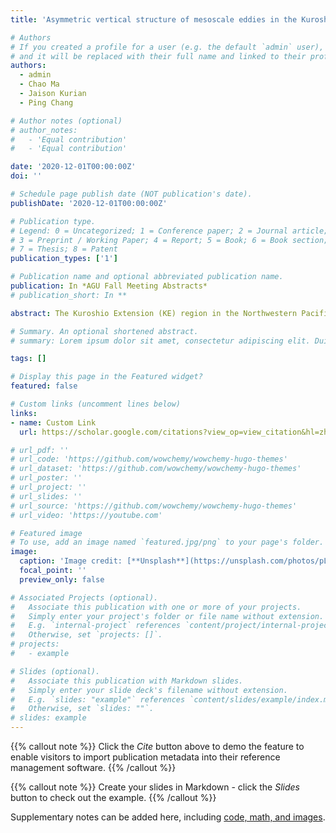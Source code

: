 ```yaml
---
title: 'Asymmetric vertical structure of mesoscale eddies in the Kuroshio Extension region'

# Authors
# If you created a profile for a user (e.g. the default `admin` user), write the username (folder name) here
# and it will be replaced with their full name and linked to their profile.
authors:
  - admin
  - Chao Ma
  - Jaison Kurian
  - Ping Chang

# Author notes (optional)
# author_notes:
#   - 'Equal contribution'
#   - 'Equal contribution'

date: '2020-12-01T00:00:00Z'
doi: ''

# Schedule page publish date (NOT publication's date).
publishDate: '2020-12-01T00:00:00Z'

# Publication type.
# Legend: 0 = Uncategorized; 1 = Conference paper; 2 = Journal article;
# 3 = Preprint / Working Paper; 4 = Report; 5 = Book; 6 = Book section;
# 7 = Thesis; 8 = Patent
publication_types: ['1']

# Publication name and optional abbreviated publication name.
publication: In *AGU Fall Meeting Abstracts*
# publication_short: In **

abstract: The Kuroshio Extension (KE) region in the Northwestern Pacific Ocean is one of the most eddy-energetic regions of the global ocean. In the past decades, much has been investigated about surface eddy characteristics, propagation properties, and horizontal kinematic structures in the KE region by in situ observations, satellite altimetry measurements, and infrared imagery. With more and more observation data accumulated in recent years, many studies apply composite analyses to multi-platform observations to construct eddy structure and associated heat and salt transports. Some recent studies reported different vertical structures of mesoscale eddies on each side of the KE. Eddies south of the KE tend to be subsurface intensified, while eddies north of the KE are surface intensified.  This asymmetry of eddy vertical structure across the KE is not expected from the classical baroclinic instability theory. Based on a composite analysis of 20 years of satellite altimetry data and Argo profile data, as well as 4 years of eddy-resolving Community Earth System Model (CESM) simulation, we attempt to probe some of the reasons for the asymmetry of eddy vertical structure.

# Summary. An optional shortened abstract.
# summary: Lorem ipsum dolor sit amet, consectetur adipiscing elit. Duis posuere tellus ac convallis placerat. Proin tincidunt magna sed ex sollicitudin condimentum.

tags: []

# Display this page in the Featured widget?
featured: false

# Custom links (uncomment lines below)
links:
- name: Custom Link
  url: https://scholar.google.com/citations?view_op=view_citation&hl=zh-CN&user=ujcYod0AAAAJ&citation_for_view=ujcYod0AAAAJ:Y0pCki6q_DkC

# url_pdf: ''
# url_code: 'https://github.com/wowchemy/wowchemy-hugo-themes'
# url_dataset: 'https://github.com/wowchemy/wowchemy-hugo-themes'
# url_poster: ''
# url_project: ''
# url_slides: ''
# url_source: 'https://github.com/wowchemy/wowchemy-hugo-themes'
# url_video: 'https://youtube.com'

# Featured image
# To use, add an image named `featured.jpg/png` to your page's folder.
image:
  caption: 'Image credit: [**Unsplash**](https://unsplash.com/photos/pLCdAaMFLTE)'
  focal_point: ''
  preview_only: false

# Associated Projects (optional).
#   Associate this publication with one or more of your projects.
#   Simply enter your project's folder or file name without extension.
#   E.g. `internal-project` references `content/project/internal-project/index.md`.
#   Otherwise, set `projects: []`.
# projects:
#   - example

# Slides (optional).
#   Associate this publication with Markdown slides.
#   Simply enter your slide deck's filename without extension.
#   E.g. `slides: "example"` references `content/slides/example/index.md`.
#   Otherwise, set `slides: ""`.
# slides: example
---
```


{{% callout note %}}
Click the _Cite_ button above to demo the feature to enable visitors to import publication metadata into their reference management software.
{{% /callout %}}

{{% callout note %}}
Create your slides in Markdown - click the _Slides_ button to check out the example.
{{% /callout %}}

Supplementary notes can be added here, including [code, math, and images](https://wowchemy.com/docs/writing-markdown-latex/).
